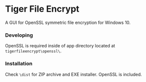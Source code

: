 Tiger File Encrypt
==============================

A GUI for OpenSSL symmetric file encryption for Windows 10.

### Developing
OpenSSL is required inside of app directory located at `tigerfileencrypt\openssl\`.

### Installation

Check `\dist` for ZIP archive and EXE installer. OpenSSL is included.

